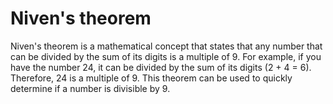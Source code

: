 # Niven's theorem

Niven's theorem is a mathematical concept that states that any number that can be divided by the sum of its digits is a multiple of 9. For example, if you have the number 24, it can be divided by the sum of its digits (2 + 4 = 6). Therefore, 24 is a multiple of 9. This theorem can be used to quickly determine if a number is divisible by 9.
